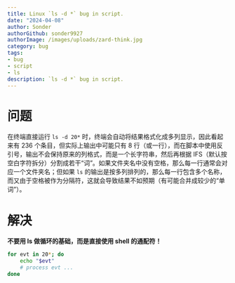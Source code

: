 ```yaml
---
title: Linux `ls -d *` bug in script.
date: "2024-04-08"
author: Sonder
authorGithub: sonder9927
authorImage: /images/uploads/zard-think.jpg
category: bug
tags:
- bug
- script
- ls
description: `ls -d *` bug in script.
---
```


# 问题
在终端直接运行 `ls -d 20*` 时，终端会自动将结果格式化成多列显示，因此看起来有 236 个条目，但实际上输出中可能只有 8 行（或一行），而在脚本中使用反引号，输出不会保持原来的列格式，而是一个长字符串，然后再根据 IFS（默认按空白字符拆分）分割成若干“词”。如果文件夹名中没有空格，那么每一行通常会对应一个文件夹名；但如果 `ls` 的输出是按多列排列的，那么每一行包含多个名称，而又由于空格被作为分隔符，这就会导致结果不如预期（有可能合并成较少的“单词”）。

# 解决

**不要用 ls 做循环的基础，而是直接使用 shell 的通配符！**

```sh
for evt in 20*; do
    echo "$evt"
    # process evt ...
done
```